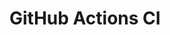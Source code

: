 # GitHub Actions CI




















































































































































































































































































































































































































































































































































































































































































































































































































































































































































































































































































































































































































































































































































































































































































































































































































































































































































































































































































































































































































































































































































































































































































































































































































































































































































































































































































































































































































































































































































































































































































































































































































































